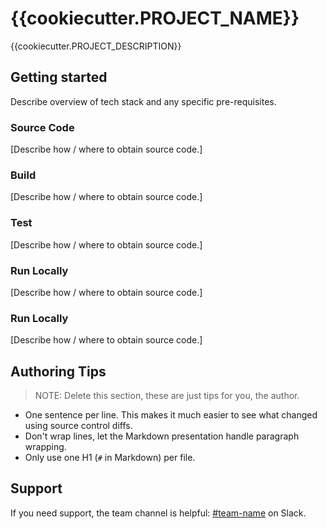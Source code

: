 # {{cookiecutter.PROJECT_NAME}}

{{cookiecutter.PROJECT_DESCRIPTION}}

## Getting started

Describe overview of tech stack and any specific pre-requisites.

### Source Code

[Describe how / where to obtain source code.]

### Build

[Describe how / where to obtain source code.]

### Test

[Describe how / where to obtain source code.]

### Run Locally

[Describe how / where to obtain source code.]

### Run Locally

[Describe how / where to obtain source code.]

## Authoring Tips

> NOTE: Delete this section, these are just tips for you, the author.

* One sentence per line.
  This makes it much easier to see what changed using source control diffs.
* Don't wrap lines, let the Markdown presentation handle paragraph wrapping.
* Only use one H1 (`#` in Markdown) per file.

## Support

If you need support, the team channel is helpful: [#team-name](https://department-of-veterans-affairs.slack.com/channels/team-name) on Slack.
